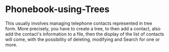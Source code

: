 # Phonebook-using-Trees
This usually involves managing telephone contacts represented in tree form. More precisely, you have to create a tree, to then add a contact, also add the contact's information to a file, then the display of the list of contacts will come, with the possibility of deleting, modifying and Search for one or more.
